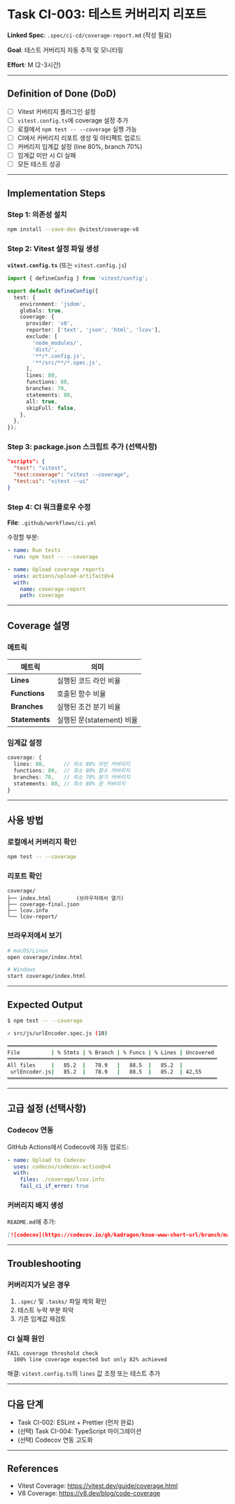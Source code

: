 # Task CI-003: 테스트 커버리지 리포트

**Linked Spec**: `.spec/ci-cd/coverage-report.md` (작성 필요)

**Goal**: 테스트 커버리지 자동 추적 및 모니터링

**Effort**: M (2-3시간)

---

## Definition of Done (DoD)

- [ ] Vitest 커버리지 플러그인 설정
- [ ] `vitest.config.ts`에 coverage 설정 추가
- [ ] 로컬에서 `npm test -- --coverage` 실행 가능
- [ ] CI에서 커버리지 리포트 생성 및 아티팩트 업로드
- [ ] 커버리지 임계값 설정 (line 80%, branch 70%)
- [ ] 임계값 미만 시 CI 실패
- [ ] 모든 테스트 성공

---

## Implementation Steps

### Step 1: 의존성 설치

```bash
npm install --save-dev @vitest/coverage-v8
```

### Step 2: Vitest 설정 파일 생성

**`vitest.config.ts`** (또는 `vitest.config.js`)

```typescript
import { defineConfig } from 'vitest/config';

export default defineConfig({
  test: {
    environment: 'jsdom',
    globals: true,
    coverage: {
      provider: 'v8',
      reporter: ['text', 'json', 'html', 'lcov'],
      exclude: [
        'node_modules/',
        'dist/',
        '**/*.config.js',
        '**/src/**/*.spec.js',
      ],
      lines: 80,
      functions: 80,
      branches: 70,
      statements: 80,
      all: true,
      skipFull: false,
    },
  },
});
```

### Step 3: package.json 스크립트 추가 (선택사항)

```json
"scripts": {
  "test": "vitest",
  "test:coverage": "vitest --coverage",
  "test:ui": "vitest --ui"
}
```

### Step 4: CI 워크플로우 수정

**File**: `.github/workflows/ci.yml`

수정할 부분:
```yaml
- name: Run tests
  run: npm test -- --coverage

- name: Upload coverage reports
  uses: actions/upload-artifact@v4
  with:
    name: coverage-report
    path: coverage
```

---

## Coverage 설명

### 메트릭

| 메트릭 | 의미 |
|--------|------|
| **Lines** | 실행된 코드 라인 비율 |
| **Functions** | 호출된 함수 비율 |
| **Branches** | 실행된 조건 분기 비율 |
| **Statements** | 실행된 문(statement) 비율 |

### 임계값 설정

```typescript
coverage: {
  lines: 80,      // 최소 80% 라인 커버리지
  functions: 80,  // 최소 80% 함수 커버리지
  branches: 70,   // 최소 70% 분기 커버리지
  statements: 80, // 최소 80% 문 커버리지
}
```

---

## 사용 방법

### 로컬에서 커버리지 확인

```bash
npm test -- --coverage
```

### 리포트 확인

```
coverage/
├── index.html        (브라우저에서 열기)
├── coverage-final.json
├── lcov.info
└── lcov-report/
```

### 브라우저에서 보기
```bash
# macOS/Linux
open coverage/index.html

# Windows
start coverage/index.html
```

---

## Expected Output

```bash
$ npm test -- --coverage

✓ src/js/urlEncoder.spec.js (10)

═══════════════════════════════════════════════════════════════════
File          | % Stmts | % Branch | % Funcs | % Lines | Uncovered
═══════════════════════════════════════════════════════════════════
All files     |   85.2  |   78.9   |   88.5  |   85.2  |
 urlEncoder.js|   85.2  |   78.9   |   88.5  |   85.2  | 42,55
═══════════════════════════════════════════════════════════════════
```

---

## 고급 설정 (선택사항)

### Codecov 연동

GitHub Actions에서 Codecov에 자동 업로드:
```yaml
- name: Upload to Codecov
  uses: codecov/codecov-action@v4
  with:
    files: ./coverage/lcov.info
    fail_ci_if_error: true
```

### 커버리지 배지 생성

`README.md`에 추가:
```markdown
[![codecov](https://codecov.io/gh/kadragon/knue-www-short-url/branch/main/graph/badge.svg)](https://codecov.io/gh/kadragon/knue-www-short-url)
```

---

## Troubleshooting

### 커버리지가 낮은 경우
1. `.spec/` 및 `.tasks/` 파일 제외 확인
2. 테스트 누락 부분 파악
3. 기존 임계값 재검토

### CI 실패 원인
```
FAIL coverage threshold check
  100% line coverage expected but only 82% achieved
```

해결: `vitest.config.ts`의 `lines` 값 조정 또는 테스트 추가

---

## 다음 단계

- Task CI-002: ESLint + Prettier (먼저 완료)
- (선택) Task CI-004: TypeScript 마이그레이션
- (선택) Codecov 연동 고도화

---

## References

- Vitest Coverage: https://vitest.dev/guide/coverage.html
- V8 Coverage: https://v8.dev/blog/code-coverage
